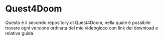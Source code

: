 # Quest4Doom
Questo è il secondo repository di Quest4Doom,
nella quale è possibile trovare ogni versione ordinata del mio videogioco
con link del download e relativa guida.
